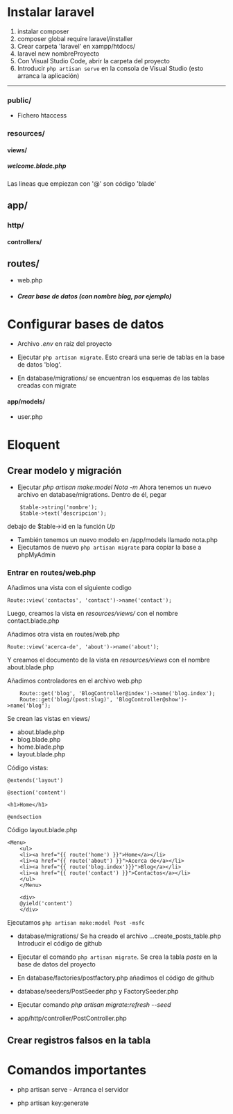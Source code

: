 # Instalar laravel

1. instalar composer
2. composer global require laravel/installer
3. Crear carpeta 'laravel' en xampp/htdocs/
4. laravel new nombreProyecto
5. Con Visual Studio Code, abrir la carpeta del proyecto
6. Introducir `php artisan serve` en la consola de Visual Studio (esto arranca la aplicación)

<hr>


### public/
* Fichero htaccess

### resources/
#### views/
##### welcome.blade.php
Las lineas que empiezan con '@' son código 'blade'

## app/
### http/
#### controllers/

## routes/
* web.php

* ##### Crear base de datos (con nombre blog, por ejemplo)

# Configurar bases de datos
* Archivo *.env* en raíz del proyecto

* Ejecutar `php artisan migrate`. Esto creará una serie de tablas en la base de datos 'blog'.
* En database/migrations/ se encuentran los esquemas de las tablas creadas con migrate

#### app/models/
* user.php

# Eloquent
## Crear modelo y migración
* Ejecutar *php artisan make:model Nota -m*
Ahora tenemos un nuevo archivo en database/migrations. Dentro de él, pegar
```
    $table->string('nombre');
    $table->text('descripcion');
```

debajo de $table->id en la función *Up*

* También tenemos un nuevo modelo en /app/models llamado nota.php
* Ejecutamos de nuevo `php artisan migrate` para copiar la base a phpMyAdmin

### Entrar en routes/web.php
Añadimos una vista con el siguiente codigo

`Route::view('contactos', 'contact')->name('contact');`

Luego, creamos la vista en *resources/views/* con el nombre contact.blade.php

Añadimos otra vista en routes/web.php

`Route::view('acerca-de', 'about')->name('about');`

Y creamos el documento de la vista en *resources/views* con el nombre about.blade.php

Añadimos controladores en el archivo web.php

```
    Route::get('blog', 'BlogController@index')->name('blog.index');
    Route::get('blog/(post:slug)', 'BlogController@show')->name('blog');
```

Se crean las vistas en views/
* about.blade.php
* blog.blade.php
* home.blade.php
* layout.blade.php

Código vistas:
```
@extends('layout')

@section('content')

<h1>Home</h1>

@endsection
```

Código layout.blade.php

```
<Menu>
    <ul>
    <li><a href="{{ route('home') }}">Home</a></li>
    <li><a href="{{ route('about') }}">Acerca de</a></li>
    <li><a href="{{ route('blog.index')}}">Blog</a></li>
    <li><a href="{{ route('contact') }}">Contactos</a></li>
    </ul>
    </Menu>

    <div>
    @yield('content')
    </div>
```

Ejecutamos `php artisan make:model Post -msfc`

* database/migrations/
Se ha creado el archivo ...create_posts_table.php 
Introducir el código de github

* Ejecutar el comando `php artisan migrate`. Se crea la tabla *posts* en la base de datos del proyecto

* En database/factories/postfactory.php añadimos el código de github

* database/seeders/PostSeeder.php y FactorySeeder.php

* Ejecutar comando *php artisan migrate:refresh --seed*

* app/http/controller/PostController.php 




## Crear registros falsos en la tabla

# Comandos importantes

* php artisan serve - Arranca el servidor

* php artisan key:generate